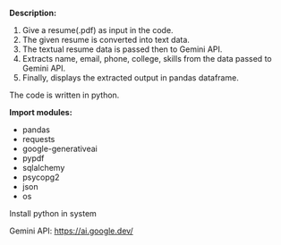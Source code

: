 **Description:**
1. Give a resume(.pdf) as input in the code.
2. The given resume is converted into text data.
3. The textual resume data is passed then to Gemini API.
4. Extracts name, email, phone, college, skills from the data passed to Gemini API.
5. Finally, displays the extracted output in pandas dataframe.

The code is written in python.

**Import modules:**
- pandas
- requests
- google-generativeai
- pypdf
- sqlalchemy
- psycopg2
- json
- os

Install python in system

Gemini API: https://ai.google.dev/
